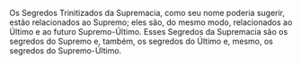 ﻿Os Segredos Trinitizados da Supremacia, como seu nome poderia sugerir, estão relacionados ao Supremo; eles são, do mesmo modo, relacionados ao Último e ao futuro Supremo-Último. Esses Segredos da Supremacia são os segredos do Supremo e, também, os segredos do Último e, mesmo, os segredos do Supremo-Último.
